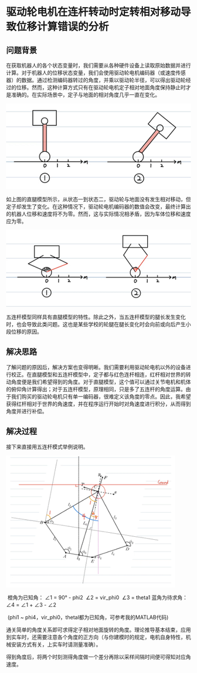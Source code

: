 # 驱动轮电机在连杆转动时定转相对移动导致位移计算错误的分析

## 问题背景

在获取机器人的各个状态变量时，我们需要从各种硬件设备上读取原始数据并进行计算。对于机器人的位移状态变量，我们会使用驱动轮电机编码器（或速度传感器）的数据。通过检测编码器转过的角度，并乘以驱动轮半径，可以得出驱动轮经过的位移。然而，这种计算方式只有在驱动轮电机定子相对地面角度保持静止时才是准确的。在实际场景中，定子与地面的相对角度几乎一直在变化。

![图片描述](../实车调试细节/assets/img2.jpg)

如上图的直腿模型所示，从状态一到状态二，驱动轮与地面没有发生相对移动，但定子却发生了变化。在这种情况下，驱动轮电机编码器的数值会改变，最终计算出的机器人位移和速度将不为零。然而，这与实际情况相矛盾，因为车体位移和速度应为零。

![图片描述](../实车调试细节/assets/img3.jpg)

五连杆模型同样具有直腿模型的特性。除此之外，当五连杆模型的腿长发生变化时，也会导致此类问题。这也是某些学校的轮腿在腿长变化时会向前或向后产生小段位移的原因。

## 解决思路

了解问题的原因后，解决方案也变得明晰。我们需要利用驱动轮电机以外的设备进行校正。在直腿模型和五连杆模型中，定子都与红色连杆相连，红杆相对世界的转动角度便是我们希望得到的角度。对于直腿模型，这个值可以通过关节电机和机体的俯仰角计算得出；对于五连杆模型，原理相同，只是多了五连杆的角度运算。由于我们购买的驱动轮电机只有单一编码器，很难定义该角度的零点。因此，我希望获得红杆相对于世界的角速度，并在程序运行开始时对角速度进行积分，从而得到角度并进行补偿。

## 解决过程

接下来直接用五连杆模式举例说明。

<img src="../实车调试细节/assets/img1.jpg" alt="图片描述" style="zoom:45%;" />

​																		橙角为已知角：    ∠1 = 90° - phi2
​																										∠2 = vir_phi0
​								 																	   ∠3 = theta1
 																      蓝角为待求角：     ∠4 = ∠1 + ∠3 - ∠2

​											(phi1 ~ phi4，vir_phi0，thetal都为已知角，可参考我的MATLAB代码)

通关简单的角度关系即可求得定子相对地面旋转的角度。理论推导基本结束，应用到实车时，还需要注意各个角度的正方向（与你建模时的规定，电机自身特性，机械安装方式有关，上实车时请测量准确）。

得到角度后，将两个时刻测得角度做一个差分再除以采样间隔时间便可得知对应角速度。